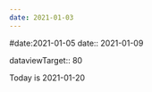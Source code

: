 ```yaml
---
date: 2021-01-03
---
```


#date:2021-01-05
date:: 2021-01-09

dataviewTarget:: 80

Today is 2021-01-20